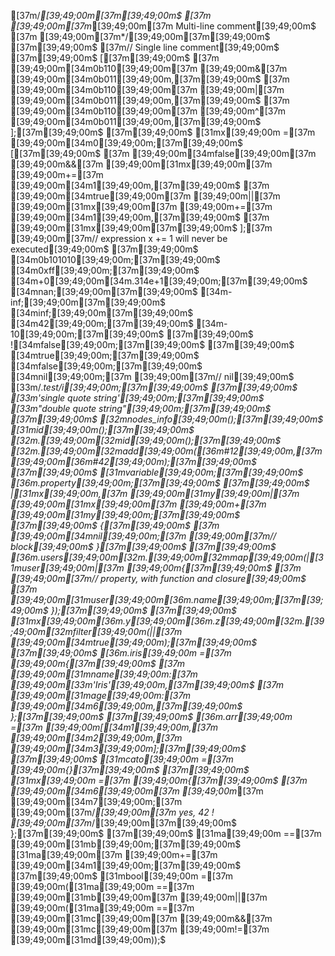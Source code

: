 [37m/*[39;49;00m[37m[39;49;00m$
[37m [39;49;00m[37m*[39;49;00m[37m Multi-line comment[39;49;00m$
[37m [39;49;00m[37m*/[39;49;00m[37m[39;49;00m$
[37m[39;49;00m$
[37m// Single line comment[39;49;00m$
[37m[39;49;00m$
[[37m[39;49;00m$
[37m    [39;49;00m[34m0b110[39;49;00m[37m [39;49;00m&[37m [39;49;00m[34m0b011[39;49;00m,[37m[39;49;00m$
[37m    [39;49;00m[34m0b110[39;49;00m[37m [39;49;00m|[37m [39;49;00m[34m0b011[39;49;00m,[37m[39;49;00m$
[37m    [39;49;00m[34m0b110[39;49;00m[37m [39;49;00m^[37m [39;49;00m[34m0b011[39;49;00m,[37m[39;49;00m$
];[37m[39;49;00m$
[37m[39;49;00m$
[31mx[39;49;00m =[37m [39;49;00m[34m0[39;49;00m;[37m[39;49;00m$
[[37m[39;49;00m$
[37m    [39;49;00m[34mfalse[39;49;00m[37m [39;49;00m&&[37m [39;49;00m[31mx[39;49;00m[37m [39;49;00m+=[37m [39;49;00m[34m1[39;49;00m,[37m[39;49;00m$
[37m    [39;49;00m[34mtrue[39;49;00m[37m [39;49;00m||[37m [39;49;00m[31mx[39;49;00m[37m [39;49;00m+=[37m [39;49;00m[34m1[39;49;00m,[37m[39;49;00m$
[37m    [39;49;00m[31mx[39;49;00m[37m[39;49;00m$
];[37m  [39;49;00m[37m// expression x += 1 will never be executed[39;49;00m$
[37m[39;49;00m$
[34m0b101010[39;49;00m;[37m[39;49;00m$
[34m0xff[39;49;00m;[37m[39;49;00m$
[34m+0[39;49;00m[34m.314e+1[39;49;00m;[37m[39;49;00m$
[34mnan;[39;49;00m[37m[39;49;00m$
[34m-inf;[39;49;00m[37m[39;49;00m$
[34minf;[39;49;00m[37m[39;49;00m$
[34m42[39;49;00m;[37m[39;49;00m$
[34m-10[39;49;00m;[37m[39;49;00m$
[37m[39;49;00m$
![34mfalse[39;49;00m;[37m[39;49;00m$
[37m[39;49;00m$
[34mtrue[39;49;00m;[37m[39;49;00m$
[34mfalse[39;49;00m;[37m[39;49;00m$
[34mnil[39;49;00m;[37m  [39;49;00m[37m// nil[39;49;00m$
[33m/.*test/i[39;49;00m;[37m[39;49;00m$
[37m[39;49;00m$
[33m'single quote string'[39;49;00m;[37m[39;49;00m$
[33m"double quote string"[39;49;00m;[37m[39;49;00m$
[37m[39;49;00m$
[32mnodes_info[39;49;00m();[37m[39;49;00m$
[31mid[39;49;00m();[37m[39;49;00m$
[32m.[39;49;00m[32mid[39;49;00m();[37m[39;49;00m$
[32m.[39;49;00m[32madd[39;49;00m([36m#12[39;49;00m,[37m [39;49;00m[36m#42[39;49;00m);[37m[39;49;00m$
[37m[39;49;00m$
[31mvariable[39;49;00m;[37m[39;49;00m$
[36m.property[39;49;00m;[37m[39;49;00m$
[37m[39;49;00m$
|[31mx[39;49;00m,[37m [39;49;00m[31my[39;49;00m|[37m [39;49;00m[31mx[39;49;00m[37m [39;49;00m+[37m [39;49;00m[31my[39;49;00m;[37m[39;49;00m$
[37m[39;49;00m$
{[37m[39;49;00m$
[37m    [39;49;00m[34mnil[39;49;00m;[37m  [39;49;00m[37m// block[39;49;00m$
}[37m[39;49;00m$
[37m[39;49;00m$
[36m.users[39;49;00m[32m.[39;49;00m[32mmap[39;49;00m(|[31muser[39;49;00m|[37m [39;49;00m{[37m[39;49;00m$
[37m    [39;49;00m[37m// property, with function and closure[39;49;00m$
[37m    [39;49;00m[31muser[39;49;00m[36m.name[39;49;00m;[37m[39;49;00m$
});[37m[39;49;00m$
[37m[39;49;00m$
[31mx[39;49;00m[36m.y[39;49;00m[36m.z[39;49;00m[32m.[39;49;00m[32mfilter[39;49;00m(||[37m [39;49;00m[34mtrue[39;49;00m);[37m[39;49;00m$
[37m[39;49;00m$
[36m.iris[39;49;00m =[37m [39;49;00m{[37m[39;49;00m$
[37m    [39;49;00m[31mname[39;49;00m:[37m [39;49;00m[33m'Iris'[39;49;00m,[37m[39;49;00m$
[37m    [39;49;00m[31mage[39;49;00m:[37m [39;49;00m[34m6[39;49;00m,[37m[39;49;00m$
};[37m[39;49;00m$
[37m[39;49;00m$
[36m.arr[39;49;00m =[37m [39;49;00m[[34m1[39;49;00m,[37m [39;49;00m[34m2[39;49;00m,[37m [39;49;00m[34m3[39;49;00m];[37m[39;49;00m$
[37m[39;49;00m$
[31mcato[39;49;00m =[37m [39;49;00m{}[37m[39;49;00m$
[37m[39;49;00m$
[31mx[39;49;00m =[37m [39;49;00m{[37m[39;49;00m$
[37m    [39;49;00m[34m6[39;49;00m[37m [39;49;00m*[37m [39;49;00m[34m7[39;49;00m;[37m  [39;49;00m[37m/*[39;49;00m[37m yes, 42 ! [39;49;00m[37m*/[39;49;00m[37m[39;49;00m$
};[37m[39;49;00m$
[37m[39;49;00m$
[31ma[39;49;00m ==[37m [39;49;00m[31mb[39;49;00m;[37m[39;49;00m$
[31ma[39;49;00m[37m [39;49;00m+=[37m [39;49;00m[34m1[39;49;00m;[37m[39;49;00m$
[37m[39;49;00m$
[31mbool[39;49;00m =[37m [39;49;00m([31ma[39;49;00m ==[37m [39;49;00m[31mb[39;49;00m[37m [39;49;00m||[37m [39;49;00m([31ma[39;49;00m ==[37m [39;49;00m[31mc[39;49;00m[37m [39;49;00m&&[37m [39;49;00m[31mc[39;49;00m[37m [39;49;00m!=[37m [39;49;00m[31md[39;49;00m));$
